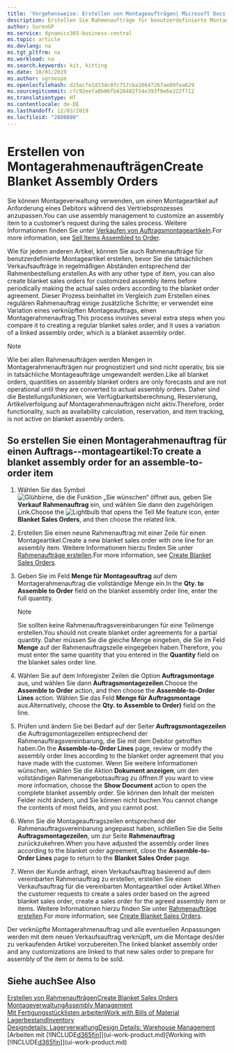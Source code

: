 ```yaml
---
title: 'Vorgehensweise: Erstellen von Montageaufträgen| Microsoft Docs'
description: Erstellen Sie Rahmenaufträge für benutzerdefinierte Montageartikel, bevor Sie die tatsächlichen Verkaufsaufträge in regelmäßigen Abständen entsprechend der Rahmenbestellung erstellen.
author: SorenGP
ms.service: dynamics365-business-central
ms.topic: article
ms.devlang: na
ms.tgt_pltfrm: na
ms.workload: na
ms.search.keywords: kit, kitting
ms.date: 10/01/2019
ms.author: sgroespe
ms.openlocfilehash: d15ecfe1d334c07c757cba10647267ae89fea629
ms.sourcegitcommit: cfc92eefa8b06fb426482f54e393f0e6e222f712
ms.translationtype: HT
ms.contentlocale: de-DE
ms.lasthandoff: 12/03/2019
ms.locfileid: "2880880"
---
```

# <a name="create-blanket-assembly-orders"></a><span data-ttu-id="7167f-103">Erstellen von Montagerahmenaufträgen</span><span class="sxs-lookup"><span data-stu-id="7167f-103">Create Blanket Assembly Orders</span></span>
<span data-ttu-id="7167f-104">Sie können Montageverwaltung verwenden, um einen Montageartikel auf Anforderung eines Debitors während des Vertriebsprozesses anzupassen.</span><span class="sxs-lookup"><span data-stu-id="7167f-104">You can use assembly management to customize an assembly item to a customer’s request during the sales process.</span></span> <span data-ttu-id="7167f-105">Weitere Informationen finden Sie unter [Verkaufen von Auftragsmontageartikeln](assembly-how-to-sell-items-assembled-to-order.md).</span><span class="sxs-lookup"><span data-stu-id="7167f-105">For more information, see [Sell Items Assembled to Order](assembly-how-to-sell-items-assembled-to-order.md).</span></span>  

 <span data-ttu-id="7167f-106">Wie für jedem anderen Artikel, können Sie auch Rahmenaufträge für benutzerdefinierte Montageartikel erstellen, bevor Sie die tatsächlichen Verkaufsaufträge in regelmäßigen Abständen entsprechend der Rahmenbestellung erstellen.</span><span class="sxs-lookup"><span data-stu-id="7167f-106">As with any other type of item, you can also create blanket sales orders for customized assembly items before periodically making the actual sales orders according to the blanket order agreement.</span></span> <span data-ttu-id="7167f-107">Dieser Prozess beinhaltet im Vergleich zum Erstellen eines regulären Rahmenauftrag einige zusätzliche Schritte; er verwendet eine Variation eines verknüpften Montageauftrags, einen Montagerahmenauftrag.</span><span class="sxs-lookup"><span data-stu-id="7167f-107">This process involves several extra steps when you compare it to creating a regular blanket sales order, and it uses a variation of a linked assembly order, which is a blanket assembly order.</span></span>

> [!NOTE]  
>  <span data-ttu-id="7167f-108">Wie bei allen Rahmenaufträgen werden Mengen in Montagerahmenaufträgen nur prognostiziert und sind nicht operativ, bis sie in tatsächliche Montageaufträge umgewandelt werden.</span><span class="sxs-lookup"><span data-stu-id="7167f-108">Like all blanket orders, quantities on assembly blanket orders are only forecasts and are not operational until they are converted to actual assembly orders.</span></span> <span data-ttu-id="7167f-109">Daher sind die Bestellungsfunktionen, wie Verfügbarkeitsberechnung, Reservierung, Artikelverfolgung auf Montagerahmenaufträgen nicht aktiv.</span><span class="sxs-lookup"><span data-stu-id="7167f-109">Therefore, order functionality, such as availability calculation, reservation, and item tracking, is not active on blanket assembly orders.</span></span>  

## <a name="to-create-a-blanket-assembly-order-for-an-assemble-to-order-item"></a><span data-ttu-id="7167f-110">So erstellen Sie einen Montagerahmenauftrag für einen Auftrags\-\-montageartikel:</span><span class="sxs-lookup"><span data-stu-id="7167f-110">To create a blanket assembly order for an assemble\-to\-order item</span></span>  
1. <span data-ttu-id="7167f-111">Wählen Sie das Symbol ![Glühbirne, die die Funktion „Sie wünschen“ öffnet](media/ui-search/search_small.png "Was möchten Sie tun?") aus, geben Sie **Verkauf Rahmenauftrag** ein, und wählen Sie dann den zugehörigen Link.</span><span class="sxs-lookup"><span data-stu-id="7167f-111">Choose the ![Lightbulb that opens the Tell Me feature](media/ui-search/search_small.png "Tell me what you want to do") icon, enter **Blanket Sales Orders**, and then choose the related link.</span></span>  
2. <span data-ttu-id="7167f-112">Erstellen Sie einen neune Rahmenauftrag mit einer Zeile für einen Montageartikel.</span><span class="sxs-lookup"><span data-stu-id="7167f-112">Create a new blanket sales order with one line for an assembly item.</span></span> <span data-ttu-id="7167f-113">Weitere Informationen hierzu finden Sie unter [Rahmenaufträge erstellen](sales-how-to-create-blanket-sales-orders.md).</span><span class="sxs-lookup"><span data-stu-id="7167f-113">For more information, see [Create Blanket Sales Orders](sales-how-to-create-blanket-sales-orders.md).</span></span>  
3. <span data-ttu-id="7167f-114">Geben Sie im Feld **Menge für Montageauftrag** auf dem Montagerahmenauftrag die vollständige Menge ein.</span><span class="sxs-lookup"><span data-stu-id="7167f-114">In the **Qty. to Assemble to Order** field on the blanket assembly order line, enter the full quantity.</span></span>

    > [!NOTE]  
    >  <span data-ttu-id="7167f-115">Sie sollten keine Rahmenauftragsvereinbarungen für eine Teilmenge erstellen.</span><span class="sxs-lookup"><span data-stu-id="7167f-115">You should not create blanket order agreements for a partial quantity.</span></span> <span data-ttu-id="7167f-116">Daher müssen Sie die gleiche Menge eingeben, die Sie im Feld **Menge** auf der Rahmenauftragszeile eingegeben haben.</span><span class="sxs-lookup"><span data-stu-id="7167f-116">Therefore, you must enter the same quantity that you entered in the **Quantity** field on the blanket sales order line.</span></span>  

4. <span data-ttu-id="7167f-117">Wählen Sie auf dem Inforegister Zeilen die Option **Auftragsmontage** aus, und wählen Sie dann **Auftragsmontagezeilen**.</span><span class="sxs-lookup"><span data-stu-id="7167f-117">Choose the **Assemble to Order** action, and then choose the **Assemble-to-Order Lines** action.</span></span> <span data-ttu-id="7167f-118">Wählen Sie das Feld **Menge für Auftragsmontage** aus.</span><span class="sxs-lookup"><span data-stu-id="7167f-118">Alternatively, choose the **Qty. to Assemble to Order)** field on the line.</span></span>  
5. <span data-ttu-id="7167f-119">Prüfen und ändern Sie bei Bedarf auf der Seiter **Auftragsmontagezeilen** die Auftragsmontagezeilen entsprechend der Rahmenauftragsvereinbarung, die Sie mit dem Debitor getroffen haben.</span><span class="sxs-lookup"><span data-stu-id="7167f-119">On the **Assemble-to-Order Lines** page, review or modify the assembly order lines according to the blanket order agreement that you have made with the customer.</span></span> <span data-ttu-id="7167f-120">Wenn Sie weitere Informationen wünschen, wählen Sie die Aktion **Dokument anzeigen**, um den vollständigen Rahmenangebotsauftrag zu öffnen.</span><span class="sxs-lookup"><span data-stu-id="7167f-120">If you want to view more information, choose the **Show Document** action to open the complete blanket assembly order.</span></span> <span data-ttu-id="7167f-121">Sie können den Inhalt der meisten Felder nicht ändern, und Sie können nicht buchen.</span><span class="sxs-lookup"><span data-stu-id="7167f-121">You cannot change the contents of most fields, and you cannot post.</span></span>  
6. <span data-ttu-id="7167f-122">Wenn Sie die Montageauftragszeilen entsprechend der Rahmenauftragsvereinbarung angepasst haben, schließen Sie die Seite **Auftragsmontagezeilen**, um zur Seite **Rahmenauftrag** zurückzukehren.</span><span class="sxs-lookup"><span data-stu-id="7167f-122">When you have adjusted the assembly order lines according to the blanket order agreement, close the **Assemble-to-Order Lines** page to return to the **Blanket Sales Order** page.</span></span>  
7. <span data-ttu-id="7167f-123">Wenn der Kunde anfragt, einen Verkaufsauftrag basierend auf dem vereinbarten Rahmenauftrag zu erstellen, erstellen Sie einen Verkaufsauftrag für die vereinbarten Montageartikel oder Artikel.</span><span class="sxs-lookup"><span data-stu-id="7167f-123">When the customer requests to create a sales order based on the agreed blanket sales order, create a sales order for the agreed assembly item or items.</span></span> <span data-ttu-id="7167f-124">Weitere Informationen hierzu finden Sie unter [Rahmenaufträge erstellen](sales-how-to-create-blanket-sales-orders.md).</span><span class="sxs-lookup"><span data-stu-id="7167f-124">For more information, see [Create Blanket Sales Orders](sales-how-to-create-blanket-sales-orders.md).</span></span>

<span data-ttu-id="7167f-125">Der verknüpfte Montagerahmenauftrag und alle eventuellen Anpassungen werden mit dem neuen Verkaufsauftrag verknüpft, um die Montage des/der zu verkaufenden Artikel vorzubereiten.</span><span class="sxs-lookup"><span data-stu-id="7167f-125">The linked blanket assembly order and any customizations are linked to that new sales order to prepare for assembly of the item or items to be sold.</span></span>  

## <a name="see-also"></a><span data-ttu-id="7167f-126">Siehe auch</span><span class="sxs-lookup"><span data-stu-id="7167f-126">See Also</span></span>
[<span data-ttu-id="7167f-127">Erstellen von Rahmenaufträgen</span><span class="sxs-lookup"><span data-stu-id="7167f-127">Create Blanket Sales Orders</span></span>](sales-how-to-create-blanket-sales-orders.md)  
[<span data-ttu-id="7167f-128">Montageverwaltung</span><span class="sxs-lookup"><span data-stu-id="7167f-128">Assembly Management</span></span>](assembly-assemble-items.md)  
[<span data-ttu-id="7167f-129">Mit Fertigungsstücklisten arbeiten</span><span class="sxs-lookup"><span data-stu-id="7167f-129">Work with Bills of Material</span></span>](inventory-how-work-BOMs.md)  
[<span data-ttu-id="7167f-130">Lagerbestand</span><span class="sxs-lookup"><span data-stu-id="7167f-130">Inventory</span></span>](inventory-manage-inventory.md)  
[<span data-ttu-id="7167f-131">Designdetails: Lagerverwaltung</span><span class="sxs-lookup"><span data-stu-id="7167f-131">Design Details: Warehouse Management</span></span>](design-details-warehouse-management.md)  
<span data-ttu-id="7167f-132">[Arbeiten mit [!INCLUDE[d365fin](includes/d365fin_md.md)]](ui-work-product.md)</span><span class="sxs-lookup"><span data-stu-id="7167f-132">[Working with [!INCLUDE[d365fin](includes/d365fin_md.md)]](ui-work-product.md)</span></span>
